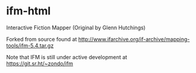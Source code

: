 ifm-html
========

Interactive Fiction Mapper (Original by Glenn Hutchings)

Forked from source found at
  http://www.ifarchive.org/if-archive/mapping-tools/ifm-5.4.tar.gz

Note that IFM is still under active development at
  https://git.sr.ht/~zondo/ifm
